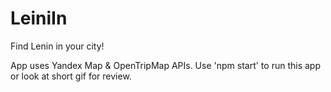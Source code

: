 # LeiniIn
Find Lenin in your city! 

App uses Yandex Map & OpenTripMap APIs. 
Use 'npm start' to run this app or look at short gif for review. 
